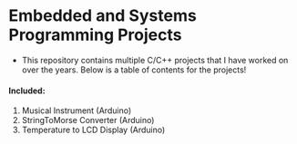 # Embedded and Systems Programming Projects
* This repository contains multiple C/C++ projects that I have worked on over the years. Below is a table of contents for the projects!

#### Included:
1. Musical Instrument (Arduino)
1. StringToMorse Converter (Arduino)
1. Temperature to LCD Display (Arduino)
